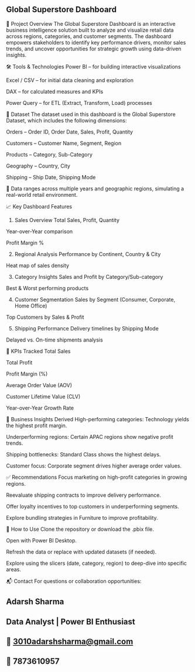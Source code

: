 ## Global Superstore Dashboard
🧭 Project Overview
The Global Superstore Dashboard is an interactive business intelligence solution built to analyze and visualize retail data across regions, categories, and customer segments. The dashboard empowers stakeholders to identify key performance drivers, monitor sales trends, and uncover opportunities for strategic growth using data-driven insights.

🛠️ Tools & Technologies
Power BI – for building interactive visualizations

Excel / CSV – for initial data cleaning and exploration

DAX – for calculated measures and KPIs

Power Query – for ETL (Extract, Transform, Load) processes

📂 Dataset
The dataset used in this dashboard is the Global Superstore Dataset, which includes the following dimensions:

Orders – Order ID, Order Date, Sales, Profit, Quantity

Customers – Customer Name, Segment, Region

Products – Category, Sub-Category

Geography – Country, City

Shipping – Ship Date, Shipping Mode

📌 Data ranges across multiple years and geographic regions, simulating a real-world retail environment.

📈 Key Dashboard Features
1. Sales Overview
Total Sales, Profit, Quantity

Year-over-Year comparison

Profit Margin %

2. Regional Analysis
Performance by Continent, Country & City

Heat map of sales density

3. Category Insights
Sales and Profit by Category/Sub-category

Best & Worst performing products

4. Customer Segmentation
Sales by Segment (Consumer, Corporate, Home Office)

Top Customers by Sales & Profit

5. Shipping Performance
Delivery timelines by Shipping Mode

Delayed vs. On-time shipments analysis

📌 KPIs Tracked
Total Sales

Total Profit

Profit Margin (%)

Average Order Value (AOV)

Customer Lifetime Value (CLV)

Year-over-Year Growth Rate

🎯 Business Insights Derived
High-performing categories: Technology yields the highest profit margin.

Underperforming regions: Certain APAC regions show negative profit trends.

Shipping bottlenecks: Standard Class shows the highest delays.

Customer focus: Corporate segment drives higher average order values.

✅ Recommendations
Focus marketing on high-profit categories in growing regions.

Reevaluate shipping contracts to improve delivery performance.

Offer loyalty incentives to top customers in underperforming segments.

Explore bundling strategies in Furniture to improve profitability.

📌 How to Use
Clone the repository or download the .pbix file.

Open with Power BI Desktop.

Refresh the data or replace with updated datasets (if needed).

Explore using the slicers (date, category, region) to deep-dive into specific areas.

📬 Contact
For questions or collaboration opportunities:

## Adarsh Sharma
## Data Analyst | Power BI Enthusiast
## 📧 3010adarshsharma@gmail.com
## 📱 7873610957
